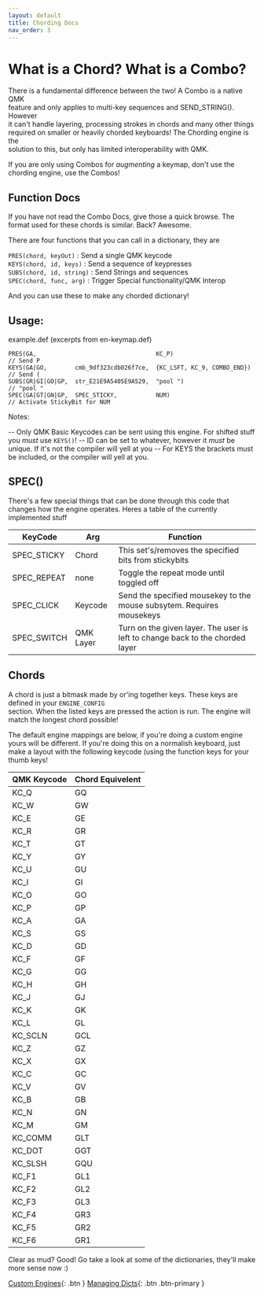```yaml
---
layout: default
title: Chording Docs
nav_order: 3
---
```


# What is a Chord? What is a Combo?

There is a fundamental difference between the two! A Combo is a native QMK  
feature and only applies to multi-key sequences and SEND_STRING(). However  
it can't handle layering, processing strokes in chords and many other things  
required on smaller or heavily chorded keyboards! The Chording engine is the  
solution to this, but only has limited interoperability with QMK.

If you are only using Combos for _augmenting_ a keymap, don't use the chording engine, use the Combos!

## Function Docs

If you have not read the Combo Docs, give those a quick browse. The format used for these chords is similar.
Back? Awesome.

There are four functions that you can call in a dictionary, they are 

```PRES(chord, keyOut)``` : Send a single QMK keycode  
```KEYS(chord, id, keys)``` : Send a sequence of keypresses  
```SUBS(chord, id, string)``` : Send Strings and sequences  
```SPEC(chord, func, arg)``` : Trigger Special functionality/QMK Interop  

And you can use these to make any chorded dictionary! 

## Usage: 
example.def (excerpts from en-keymap.def)

```
PRES(GA,                                  KC_P)                        // Send P
KEYS(GA|GO,        cmb_9df323cdb026f7ce,  {KC_LSFT, KC_9, COMBO_END})  // Send (
SUBS(GR|GI|GO|GP,  str_E21E9A5405E9A529,  "pool ")                     // "pool "
SPEC(GA|GT|GN|GP,  SPEC_STICKY,           NUM)                         // Activate StickyBit for NUM
```

Notes:

-- Only QMK Basic Keycodes can be sent using this engine. For shifted stuff you _must_ use ```KEYS()```!
-- ID can be set to whatever, however it _must_ be unique. If it's not the compiler will yell at you
-- For KEYS the brackets must be included, or the compiler will yell at you.

## SPEC()

There's a few special things that can be done through this code that changes how the engine operates. Heres 
a table of the currently implemented stuff

KeyCode | Arg | Function
-|-|-
SPEC_STICKY | Chord     | This set's/removes the specified bits from stickybits
SPEC_REPEAT | none      | Toggle the repeat mode until toggled off
SPEC_CLICK  | Keycode   | Send the specified mousekey to the mouse subsytem. Requires mousekeys
SPEC_SWITCH | QMK Layer | Turn on the given layer. The user is left to change back to the chorded layer

## Chords 

A chord is just a bitmask made by or'ing together keys. These keys are defined in your ```ENGINE_CONFIG```  
section. When the listed keys are pressed the action is run. The engine will match the longest chord possible!

The default engine mappings are below, if you're doing a custom engine yours will be different. If you're doing 
this on a normalish keyboard, just make a layout with the following keycode (using the function keys for 
your thumb keys!

QMK Keycode | Chord Equivelent
-|-
KC_Q|GQ
KC_W|GW
KC_E|GE
KC_R|GR
KC_T|GT
KC_Y|GY
KC_U|GU
KC_I|GI
KC_O|GO
KC_P|GP
KC_A|GA
KC_S|GS
KC_D|GD
KC_F|GF
KC_G|GG
KC_H|GH
KC_J|GJ
KC_K|GK
KC_L|GL
KC_SCLN|GCL
KC_Z|GZ
KC_X|GX
KC_C|GC
KC_V|GV	
KC_B|GB	
KC_N|GN	
KC_M|GM	
KC_COMM|GLT
KC_DOT|GGT
KC_SLSH|GQU
KC_F1|GL1
KC_F2|GL2
KC_F3|GL3
KC_F4|GR3
KC_F5|GR2
KC_F6|GR1		


Clear as mud? Good! Go take a look at some of the dictionaries, they'll make more sense now :)


[Custom Engines](/docs/custom){: .btn }
[Managing Dicts](/docs/manage){: .btn .btn-primary }
